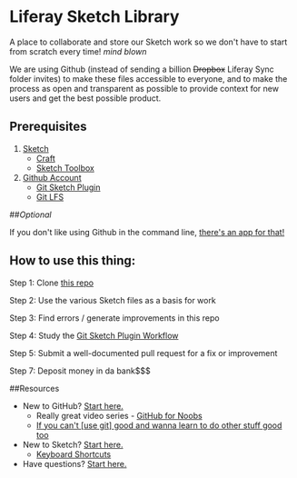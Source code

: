 # Liferay Sketch Library
A place to collaborate and store our Sketch work so we don't have to start from scratch every time! *mind blown*

We are using Github (instead of sending a billion ~~Dropbox~~ Liferay Sync folder invites) to make these files accessible to everyone, and to make the process as open and transparent as possible to provide context for new users and get the best possible product.

## Prerequisites

1. [Sketch](https://sketchapp.com/)
	* [Craft](https://www.invisionapp.com/craft)
	* [Sketch Toolbox](http://sketchtoolbox.com/)
2. [Github Account](https://github.com)
	* [Git Sketch Plugin](https://github.com/mathieudutour/git-sketch-plugin) 
	* [Git LFS](https://git-lfs.github.com/)

##*Optional*

If you don't like using Github in the command line, [there's an app for that!](https://desktop.github.com/)

## How to use this thing:

Step 1: Clone [this repo](https://github.com/plhnk/liferay-sketch-library)

Step 2: Use the various Sketch files as a basis for work

Step 3: Find errors / generate improvements in this repo

Step 4: Study the [Git Sketch Plugin Workflow](https://github.com/mathieudutour/git-sketch-plugin#workflow)

Step 5: Submit a well-documented pull request for a fix or improvement 

Step 7: Deposit money in da bank$$$ 

##Resources


* New to GitHub? [Start here.](https://guides.github.com/)
	* Really great video series - [GitHub for Noobs](https://www.youtube.com/playlist?list=PLqGj3iMvMa4LFz8DZ0t-89twnelpT4Ilw)
	* [If you can't [use git] good and wanna learn to do other stuff good too](https://18f.gsa.gov/2015/03/03/how-to-use-github-and-the-terminal-a-guide/)
* New to Sketch? [Start here.](http://sketchapp.com/learn/)
	* [Keyboard Shortcuts](http://sketchshortcuts.com/)
* Have questions? [Start here.](https://www.google.com/?gws_rd=ssl#q=what+is+the+meaning+of+life%3F)